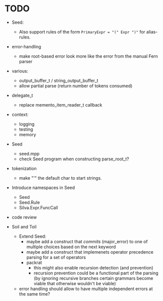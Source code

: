 # TODO

* Seed:
    * Also support rules of the form `PrimaryExpr = "(" Expr ")"` for alias-rules.

* error-handling
    * make root-based error look more like the error from the manual Fern parser

* various:
    * output_buffer_t / string_output_buffer_t
    * allow partial parse (return number of tokens consumed)

* delegate_t
    * replace memento_item_reader_t callback

* context:
    * logging
    * testing
    * memory

* Seed
    * seed.mpp
    * check Seed program when constructing parse_root_t?

* tokenization
    * make "'" the default char to start strings.

* Introduce namespaces in Seed
    * Seed
    * Seed.Rule
    * Silva.Expr.FuncCall

* code review

* Soil and Toil
    * Extend Seed:
        * maybe add a construct that *commits* (major_error) to one of multiple choices
          based on the next keyword
        * maybe add a construct that implemenets operator precedence parsing for a set
          of operators
        * packrat
            * this might also enable recursion detection (and prevention)
            * recursion prevention could be a functional part of the parsing
              (by ignoring recursive branches certain grammars become viable that
              otherwise wouldn't be viable)
    * error handling should allow to have multiple independent errors at the same time?
